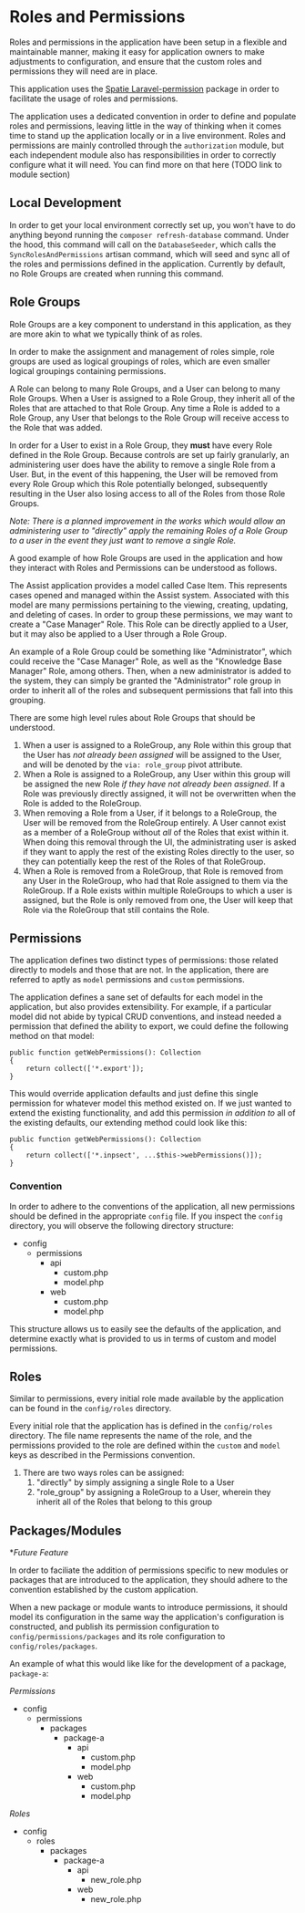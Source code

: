# Roles and Permissions
Roles and permissions in the application have been setup in a flexible and maintainable manner, making it easy for application owners to make adjustments to configuration, and ensure that the custom roles and permissions they will need are in place.

This application uses the [Spatie Laravel-permission](https://spatie.be/docs/laravel-permission/v5/introduction) package in order to facilitate the usage of roles and permissions.

The application uses a dedicated convention in order to define and populate roles and permissions, leaving little in the way of thinking when it comes time to stand up the application locally or in a live environment. Roles and permissions are mainly controlled through the `authorization` module, but each independent module also has responsibilities in order to correctly configure what it will need. You can find more on that here (TODO link to module section)

## Local Development
In order to get your local environment correctly set up, you won't have to do anything beyond running the `composer refresh-database` command. Under the hood, this command will call on the `DatabaseSeeder`, which calls the `SyncRolesAndPermissions` artisan command, which will seed and sync all of the roles and permissions defined in the application. Currently by default, no Role Groups are created when running this command.

## Role Groups
Role Groups are a key component to understand in this application, as they are more akin to what we typically think of as roles.

In order to make the assignment and management of roles simple, role groups are used as logical groupings of roles, which are even smaller logical groupings containing permissions.

A Role can belong to many Role Groups, and a User can belong to many Role Groups. When a User is assigned to a Role Group, they inherit all of the Roles that are attached to that Role Group. Any time a Role is added to a Role Group, any User that belongs to the Role Group will receive access to the Role that was added.

In order for a User to exist in a Role Group, they **must** have every Role defined in the Role Group. Because controls are set up fairly granularly, an administering user does have the ability to remove a single Role from a User. But, in the event of this happening, the User will be removed from every Role Group which this Role potentially belonged, subsequently resulting in the User also losing access to all of the Roles from those Role Groups.

*Note: There is a planned improvement in the works which would allow an administering user to "directly" apply the remaining Roles of a Role Group to a user in the event they just want to remove a single Role.*

A good example of how Role Groups are used in the application and how they interact with Roles and Permissions can be understood as follows.

The Assist application provides a model called Case Item. This represents cases opened and managed within the Assist system. Associated with this model are many permissions pertaining to the viewing, creating, updating, and deleting of cases. In order to group these permissions, we may want to create a "Case Manager" Role. This Role can be directly applied to a User, but it may also be applied to a User through a Role Group.

An example of a Role Group could be something like "Administrator", which could receive the "Case Manager" Role, as well as the "Knowledge Base Manager" Role, among others. Then, when a new administrator is added to the system, they can simply be granted the "Administrator" role group in order to inherit all of the roles and subsequent permissions that fall into this grouping.

There are some high level rules about Role Groups that should be understood.

1. When a user is assigned to a RoleGroup, any Role within this group that the User has *not already been assigned* will be assigned to the User, and will be denoted by the `via: role_group` pivot attribute.
2. When a Role is assigned to a RoleGroup, any User within this group will be assigned the new Role *if they have not already been assigned*. If a Role was previously directly assigned, it will not be overwritten when the Role is added to the RoleGroup.
3. When removing a Role from a User, if it belongs to a RoleGroup, the User will be removed from the RoleGroup entirely. A User cannot exist as a member of a RoleGroup without *all* of the Roles that exist within it. When doing this removal through the UI, the administrating user is asked if they want to apply the rest of the existing Roles directly to the user, so they can potentially keep the rest of the Roles of that RoleGroup.
4. When a Role is removed from a RoleGroup, that Role is removed from any User in the RoleGroup, who had that Role assigned to them via the RoleGroup. If a Role exists within multiple RoleGroups to which a user is assigned, but the Role is only removed from one, the User will keep that Role via the RoleGroup that still contains the Role.

## Permissions
The application defines two distinct types of permissions: those related directly to models and those that are not. In the application, there are referred to aptly as `model` permissions and `custom` permissions.

The application defines a sane set of defaults for each model in the application, but also provides extensibility. For example, if a particular model did not abide by typical CRUD conventions, and instead needed a permission that defined the ability to export, we could define the following method on that model:

```
public function getWebPermissions(): Collection
{
    return collect(['*.export']);
}
```

This would override application defaults and just define this single permission for whatever model this method existed on. If we just wanted to extend the existing functionality, and add this permission *in addition to* all of the existing defaults, our extending method could look like this:

```
public function getWebPermissions(): Collection
{
    return collect(['*.inpsect', ...$this->webPermissions()]);
}
```

### Convention

In order to adhere to the conventions of the application, all new permissions should be defined in the appropriate `config` file. If you inspect the `config` directory, you will observe the following directory structure:

- config
  - permissions
    - api
      - custom.php
      - model.php
    - web
      - custom.php
      - model.php

This structure allows us to easily see the defaults of the application, and determine exactly what is provided to us in terms of custom and model permissions.

## Roles
Similar to permissions, every initial role made available by the application can be found in the `config/roles` directory.

Every initial role that the application has is defined in the `config/roles` directory. The file name represents the name of the role, and the permissions provided to the role are defined within the `custom` and `model` keys as described in the Permissions convention.

<!-- TODO Re-write the package/modules section as this is no longer correct -->
<!-- Module definitions should exist within a module -->

1. There are two ways roles can be assigned:
   1. "directly" by simply assigning a single Role to a User
   2. "role_group" by assigning a RoleGroup to a User, wherein they inherit all of the Roles that belong to this group
## Packages/Modules
**Future Feature*

In order to faciliate the addition of permissions specific to new modules or packages that are introduced to the application, they should adhere to the convention established by the custom application.

When a new package or module wants to introduce permissions, it should model its configuration in the same way the application's configuration is constructed, and publish its permission configuration to `config/permissions/packages` and its role configuration to `config/roles/packages`.

An example of what this would like like for the development of a package, `package-a`:

*Permissions*
- config
  - permissions
    - packages
      - package-a
        - api
          - custom.php
          - model.php
        - web
          - custom.php
          - model.php

*Roles*
- config
  - roles
    - packages
      - package-a
        - api
          - new_role.php
        - web
          - new_role.php
